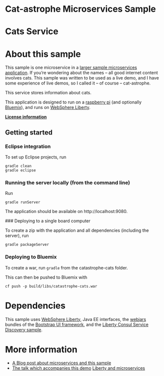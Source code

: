 # Cat-astrophe Microservices Sample
# Cats Service


# About this sample

This sample is one microservice in a [larger sample 
microservices application](http://github.com/holly-cummins/catastrophe-microservices). If you’re wondering about the names – all good internet content involves cats. This sample was written
to be used as a live demo, and I have some experience of live demos, so I called it – of course – cat-astrophe.

This service stores information about cats. 

This application is designed to run on a [raspberry pi](http://www.linksprite.com/linksprite-pcduino/) (and optionally [Bluemix](http://bluemix.net)), and runs on [WebSphere Liberty](http://wasdev.net). 

**[License information](LICENSE.txt)** 

## Getting started 

### Eclipse integration 

To set up Eclipse projects, run 

    gradle clean
    gradle eclipse

### Running the server locally (from the command line) 

Run

    gradle runServer

The application should be available on http://localhost:9080.

### Deploying to a single board computer 

To create a zip with the application and all dependencies (including the server), run 

    gradle packageServer


### Deploying to Bluemix 

To create a war, run `gradle` from the catastrophe-cats folder.

This can then be pushed to Bluemix with 

    cf push -p build/libs/catastrophe-cats.war

# Dependencies 

This sample uses [WebSphere Liberty](http://wasdev.net), Java EE interfaces, the [webjars](http://www.webjars.org) bundles of the [Bootstrap UI framework](http://getbootstrap.com), and the [Liberty Consul Service Discovery sample](https://github.com/WASdev/sample.consulservicediscovery). 

# More information 

* [A Blog post about microservices and this sample](https://developer.ibm.com/wasdev/blog/2016/06/01/putting-micro-microservices/)
* [The talk which accompanies this demo](http://www.slideshare.net/HollyCummins/microservices-from-dream-to-reality-in-an-hour")
[Liberty and microservices](https://developer.ibm.com/wasdev/docs/microservices/)

